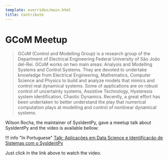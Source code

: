 ```yaml
---
template: overrides/main.html
title: Contribute
---
```


# GCoM Meetup

> GCoM (Control and Modelling Group) is a research group of the Department of Electrical Engineering Federal University of São João del-Rei. GCoM works on two main areas: Analysis and Modelling Systems and Control Systems. They are devoted to undertake knowledge from Electrical Engineering, Mathematics, Computer Science and Physics to build and analyze models that mimics and control real dynamical systems. Some of applications are on robust control of uncertainty systems, Assistive Technology, Hysteresis system identification, Chaotic Dynamics. Recently, a great effort has been undertaken to better understand the play that numerical computation plays at modelling and control of nonlinear dynamical systems.

Wilson Rocha, the maintainer of SysIdentPy, gave a meetup talk about SysIdentPy and the video is available bellow:

!!! info "In Portuguese"
    [Talk: Aplicações em Data Science e Identificação de Sistemas com o SysIdentPy](https://www.youtube.com/watch?v=7viny5Ft_Ew)

Just click in the link above to watch the video.